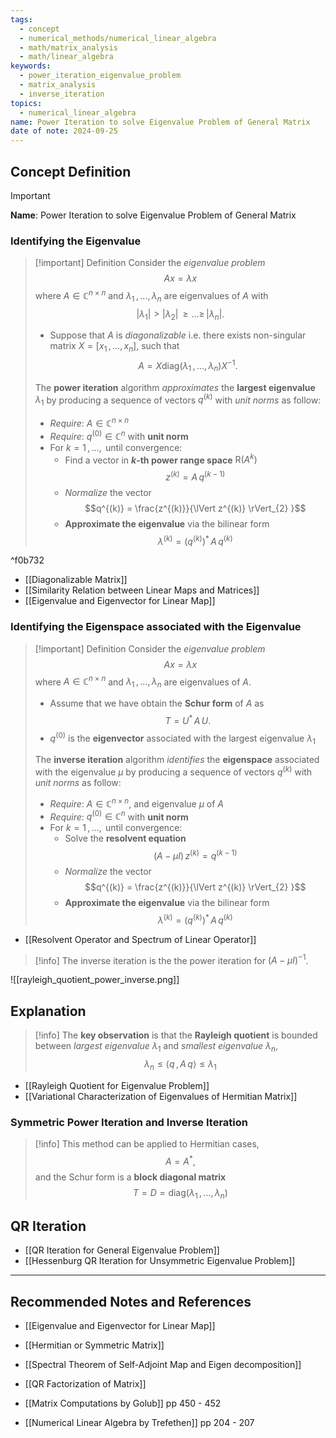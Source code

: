 ```yaml
---
tags:
  - concept
  - numerical_methods/numerical_linear_algebra
  - math/matrix_analysis
  - math/linear_algebra
keywords:
  - power_iteration_eigenvalue_problem
  - matrix_analysis
  - inverse_iteration
topics:
  - numerical_linear_algebra
name: Power Iteration to solve Eigenvalue Problem of General Matrix
date of note: 2024-09-25
---
```


## Concept Definition

>[!important]
>**Name**: Power Iteration to solve Eigenvalue Problem of General Matrix

### Identifying the Eigenvalue

>[!important] Definition
>Consider the *eigenvalue problem* $$Ax = \lambda x$$ where $A\in \mathbb{C}^{n\times n}$ and $\lambda_{1} \,{,}\ldots{,}\,\lambda_{n}$ are eigenvalues of $A$ with $$|\lambda_{1}| > |\lambda_{2}| \,{\ge}\ldots{\ge}\,|\lambda_{n}|.$$
>- Suppose that $A$ is *diagonalizable* i.e. there exists non-singular matrix $X= [x_{1}\,{,}\ldots{,}\,x_{n}]$, such that $$A = X\text{diag}(\lambda_{1}\,{,}\ldots{,}\,\lambda_{n})X^{-1}.$$
>  
>The **power iteration** algorithm *approximates* the **largest eigenvalue** $\lambda_{1}$ by producing a sequence of vectors $q^{(k)}$ with *unit norms* as follow:
>- *Require*: $A\in \mathbb{C}^{n\times n}$
>- *Require*: $q^{(0)}\in \mathbb{C}^{n}$ with **unit norm**
>- For $k=1\,{,}\ldots{,}\,$ until convergence:
>	- Find a vector in **$k$-th power range space** $\text{R}(A^{k})$  $$z^{(k)} = A\,q^{(k-1)}$$
>	- *Normalize* the vector $$q^{(k)} = \frac{z^{(k)}}{\lVert z^{(k)} \rVert_{2} }$$
>	- **Approximate the eigenvalue**  via the bilinear form $$\lambda^{(k)} = (q^{(k)})^{*}\,A\,q^{(k)}$$

^f0b732

- [[Diagonalizable Matrix]]
- [[Similarity Relation between Linear Maps and Matrices]]
- [[Eigenvalue and Eigenvector for Linear Map]]

### Identifying the Eigenspace associated with the Eigenvalue

>[!important] Definition
>Consider the *eigenvalue problem* $$Ax = \lambda x$$ where $A\in \mathbb{C}^{n\times n}$ and $\lambda_{1} \,{,}\ldots{,}\,\lambda_{n}$ are eigenvalues of $A$.
>- Assume that we have obtain the **Schur form** of $A$ as $$T = U^{*}\,A\,U.$$
>- $q^{(0)}$ is the **eigenvector** associated with the largest eigenvalue $\lambda_{1}$
>
>  
>The **inverse iteration** algorithm *identifies* the **eigenspace** associated with the eigenvalue $\mu$  by producing a sequence of vectors $q^{(k)}$ with *unit norms* as follow:
>- *Require*: $A\in \mathbb{C}^{n\times n}$, and eigenvalue $\mu$ of $A$
>- *Require*: $q^{(0)}\in \mathbb{C}^{n}$ with **unit norm**
>- For $k=1\,{,}\ldots{,}\,$ until convergence:
>	- Solve the **resolvent equation** $$\left(A- \mu I\right)\,z^{(k)} = q^{(k-1)}$$
>	- *Normalize* the vector $$q^{(k)} = \frac{z^{(k)}}{\lVert z^{(k)} \rVert_{2} }$$
>	- **Approximate the eigenvalue**  via the bilinear form $$\lambda^{(k)} = (q^{(k)})^{*}\,A\,q^{(k)}$$

- [[Resolvent Operator and Spectrum of Linear Operator]]

>[!info]
>The inverse iteration is the the power iteration for $(A - \mu I)^{-1}$.

![[rayleigh_quotient_power_inverse.png]]


## Explanation

>[!info]
>The **key observation** is that the **Rayleigh quotient** is bounded between *largest eigenvalue* $\lambda_{1}$ and *smallest eigenvalue* $\lambda_{n}$, $$\lambda_{n} \le \left\langle  q\,,\,A\,q    \right\rangle \le \lambda_{1}$$

- [[Rayleigh Quotient for Eigenvalue Problem]]
- [[Variational Characterization of Eigenvalues of Hermitian Matrix]]

### Symmetric Power Iteration and Inverse Iteration

>[!info]
>This method can be applied to Hermitian cases, $$A = A^{*},$$ and the Schur form is a **block diagonal matrix** $$T= D = \text{diag}(\lambda_{1} \,{,}\ldots{,}\,\lambda_{n})$$

## QR Iteration

- [[QR Iteration for General Eigenvalue Problem]]
- [[Hessenburg QR Iteration for Unsymmetric Eigenvalue Problem]]





-----------
##  Recommended Notes and References



- [[Eigenvalue and Eigenvector for Linear Map]]
- [[Hermitian or Symmetric Matrix]]
- [[Spectral Theorem of Self-Adjoint Map and Eigen decomposition]]
- [[QR Factorization of Matrix]]




- [[Matrix Computations by Golub]] pp 450 - 452
- [[Numerical Linear Algebra by Trefethen]] pp 204 - 207